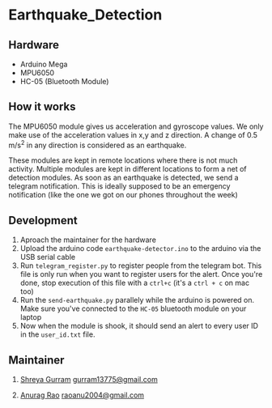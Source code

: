 # Earthquake_Detection

## Hardware

- Arduino Mega
- MPU6050
- HC-05 (Bluetooth Module)

## How it works

The MPU6050 module gives us acceleration and gyroscope values. We only make use of the acceleration values in x,y and z direction. A change of 0.5 m/s<sup>2</sup> in any direction is considered as an earthquake. 

These modules are kept in remote locations where there is not much activity. Multiple modules are kept in different locations to form a net of detection modules. As soon as an earthquake is detected, we send a telegram notification. This is ideally supposed to be an emergency notification (like the one we got on our phones throughout the week)

## Development

1. Aproach the maintainer for the hardware
2. Upload the arduino code `earthquake-detector.ino` to the arduino via the USB serial cable
3. Run `telegram_register.py` to register people from the telegram bot. This file is only run when you want to register users for the alert. Once you're done, stop execution of this file with a `ctrl+c` (it's a `ctrl + c` on mac too) 
4. Run the `send-earthquake.py` parallely while the arduino is powered on. Make sure you've connected to the `HC-05` bluetooth module on your laptop
5. Now when the module is shook, it should send an alert to every user ID in the `user_id.txt` file.

## Maintainer

1. [Shreya Gurram](https://github.com/bun137)
[gurram13775@gmail.com](mailto:gurram13775@gmail.com)

2. [Anurag Rao](https://github.com/anuragrao04)
[raoanu2004@gmail.com](mailto:raoanu2004@gmail.com)

